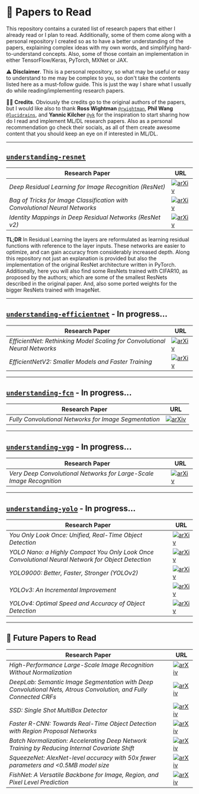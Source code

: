 # :balloon: Papers to Read

This repository contains a curated list of research papers that either I already read 
or I plan to read. Additionally, some of them come along with a personal repository I created so 
as to have a better understanding of the papers, explaining complex ideas with my own words, and 
simplifying hard-to-understand concepts. Also, some of those contain an implementation in either
TensorFlow/Keras, PyTorch, MXNet or JAX.

:warning: __Disclaimer__. This is a personal repository, so what may be useful or easy to understand to me
may be complex to you, so don't take the contents listed here as a must-follow guide. This
is just the way I share what I usually do while reading/implementing research papers.

:man_teacher: __Credits__. Obviously the credits go to the original authors of the papers, but I would like
also to thank __Ross Wightman__ [`@rwightman`](https://github.com/rwightman), __Phil Wang__ [`@lucidrains`](https://github.com/lucidrains), and 
__Yannic Kilcher__ [`@yk`](https://github.com/yk) for the inspiration to start sharing how do I read and 
implement ML/DL research papers. Also as a personal recommendation go check their socials, as all of 
them create awesome content that you should keep an eye on if interested in ML/DL.

---

## [`understanding-resnet`](https://github.com/alvarobartt/understanding-resnet)

| Research Paper | URL |
|----------------|-----|
| _Deep Residual Learning for Image Recognition (ResNet)_ | [![arXiv](https://img.shields.io/badge/arXiv-1512.03385-b31b1b.svg?style=flat)](https://arxiv.org/abs/1512.03385)
| _Bag of Tricks for Image Classification with Convolutional Neural Networks_ | [![arXiv](https://img.shields.io/badge/arXiv-1812.01187-b31b1b.svg?style=flat)](https://arxiv.org/abs/1812.01187)
| _Identity Mappings in Deep Residual Networks (ResNet v2)_ | [![arXiv](https://img.shields.io/badge/arXiv-1603.05027-b31b1b.svg?style=flat)](https://arxiv.org/abs/1603.05027)

__TL;DR__ In Residual Learning the layers are reformulated as learning residual functions with
reference to the layer inputs. These networks are easier to optimize, and can gain accuracy
from considerably increased depth. Along this repository not just an explanation is provided
but also the implementation of the original ResNet architecture written in PyTorch. 
Additionally, here you will also find some ResNets trained with CIFAR10, as proposed by the
authors; which are some of the smallest ResNets described in the original paper. And, also some
ported weights for the bigger ResNets trained with ImageNet.

---

## [`understanding-efficientnet`](https://github.com/alvarobartt/understanding-efficientnet) - In progress...

| Research Paper | URL |
|----------------|-----|
| _EfficientNet: Rethinking Model Scaling for Convolutional Neural Networks_ | [![arXiv](https://img.shields.io/badge/arXiv-1905.11946-b31b1b.svg?style=flat)](https://arxiv.org/abs/1905.11946)
| _EfficientNetV2: Smaller Models and Faster Training_ | [![arXiv](https://img.shields.io/badge/arXiv-2104.00298-b31b1b.svg?style=flat)](https://arxiv.org/abs/2104.00298)

---

## [`understanding-fcn`](https://github.com/alvarobartt/understanding-fcn) - In progress...

| Research Paper | URL |
|----------------|-----|
| _Fully Convolutional Networks for Image Segmentation_ | [![arXiv](https://img.shields.io/badge/arXiv-1411.4038-b31b1b.svg?style=flat)](https://arxiv.org/abs/1411.4038)

---

## [`understanding-vgg`](https://github.com/alvarobartt/understanding-vgg) - In progress...

| Research Paper | URL |
|----------------|-----|
| _Very Deep Convolutional Networks for Large-Scale Image Recognition_ | [![arXiv](https://img.shields.io/badge/arXiv-1409.1556-b31b1b.svg?style=flat)](https://arxiv.org/abs/1409.1556)

---

## [`understanding-yolo`](https://github.com/alvarobartt/understanding-yolo) - In progress...

| Research Paper | URL |
|----------------|-----|
| _You Only Look Once: Unified, Real-Time Object Detection_ | [![arXiv](https://img.shields.io/badge/arXiv-1506.02640-b31b1b.svg?style=flat)](https://arxiv.org/abs/1506.02640)
| _YOLO Nano: a Highly Compact You Only Look Once Convolutional Neural Network for Object Detection_ | [![arXiv](https://img.shields.io/badge/arXiv-1910.01271-b31b1b.svg?style=flat)](https://arxiv.org/abs/1910.01271)
| _YOLO9000: Better, Faster, Stronger (YOLOv2)_ | [![arXiv](https://img.shields.io/badge/arXiv-1612.08242-b31b1b.svg?style=flat)](https://arxiv.org/abs/1612.08242)
| _YOLOv3: An Incremental Improvement_ | [![arXiv](https://img.shields.io/badge/arXiv-1804.02767-b31b1b.svg?style=flat)](https://arxiv.org/abs/1804.02767)
| _YOLOv4: Optimal Speed and Accuracy of Object Detection_ | [![arXiv](https://img.shields.io/badge/arXiv-2004.10934-b31b1b.svg?style=flat)](https://arxiv.org/abs/2004.10934)

---

## :crystal_ball: Future Papers to Read

| Research Paper | URL |
|----------------|-----|
| _High-Performance Large-Scale Image Recognition Without Normalization_ | [![arXiv](https://img.shields.io/badge/arXiv-2102.06171-b31b1b.svg?style=flat)](https://arxiv.org/abs/2102.06171)
| _DeepLab: Semantic Image Segmentation with Deep Convolutional Nets, Atrous Convolution, and Fully Connected CRFs_ | [![arXiv](https://img.shields.io/badge/arXiv-1606.00915-b31b1b.svg?style=flat)](https://arxiv.org/abs/1606.00915)
| _SSD: Single Shot MultiBox Detector_ | [![arXiv](https://img.shields.io/badge/arXiv-1512.02325-b31b1b.svg?style=flat)](https://arxiv.org/abs/1512.02325)
| _Faster R-CNN: Towards Real-Time Object Detection with Region Proposal Networks_ | [![arXiv](https://img.shields.io/badge/arXiv-1506.01497-b31b1b.svg?style=flat)](https://arxiv.org/abs/1506.01497)
| _Batch Normalization: Accelerating Deep Network Training by Reducing Internal Covariate Shift_ | [![arXiv](https://img.shields.io/badge/arXiv-1502.03167-b31b1b.svg?style=flat)](https://arxiv.org/abs/1502.03167)
| _SqueezeNet: AlexNet-level accuracy with 50x fewer parameters and <0.5MB model size_ | [![arXiv](https://img.shields.io/badge/arXiv-1602.07360-b31b1b.svg?style=flat)](https://arxiv.org/abs/1602.07360)
| _FishNet: A Versatile Backbone for Image, Region, and Pixel Level Prediction_ | [![arXiv](https://img.shields.io/badge/arXiv-1901.03495-b31b1b.svg?style=flat)](https://arxiv.org/abs/1901.03495)
